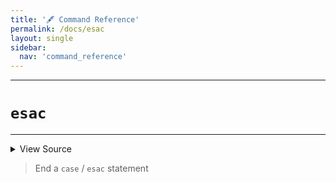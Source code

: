 ```yaml
---
title: '🖋️ Command Reference'
permalink: /docs/esac
layout: single
sidebar:
  nav: 'command_reference'
---
```


---

# `esac`

---



<details>
  <summary>View Source</summary>

{% highlight sh %}

!fn --shellpen-private writeDSL --pop
!fn --shellpen-private writeDSL writeln "esac"
{% endhighlight %}

</details>



> End a `case` / `esac` statement







